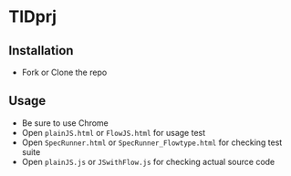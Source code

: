 # TIDprj

## Installation

  - Fork or Clone the repo
  
## Usage
  
  - Be sure to use Chrome
  - Open `plainJS.html` or `FlowJS.html` for usage test
  - Open `SpecRunner.html` or `SpecRunner_Flowtype.html` for checking test suite
  - Open `plainJS.js` or `JSwithFlow.js` for checking actual source code
